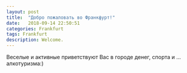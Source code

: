 ```yaml
---
layout: post
title:  "Добро пожаловать во Франкфурт!"
date:   2018-09-14 22:50:51 
categories: Frankfurt
tags: Frankfurt
description: Welcome.
---
```

Веселые и активные приветствуют Вас в городе денег, спорта и ... алкотуризма:)
